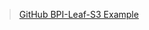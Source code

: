>[GitHub BPI-Leaf-S3 Example](https://github.com/BPI-STEAM/BPI-Leaf-S3-Doc/tree/main/Example/MicroPython-zh/02.Use_Peripherals)
